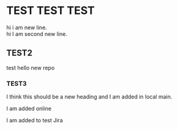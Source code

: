 # TEST TEST TEST 
hi i am new line.      
hi I am second new line.
## TEST2
test hello new repo
### TEST3
I think this should be a new heading and I am added in local main. 

I am added online

I am added to test Jira

